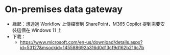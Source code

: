 # On-premises data gateway

- 緣起：想透過 Workflow 上傳檔案到 SharePoint，M365 Copilot 提到需要安裝這個在 Windows 11 上
- 下載：
  - https://www.microsoft.com/en-us/download/details.aspx?id=53127&msockid=145588692a316d0d13cf9d162b216c7b
